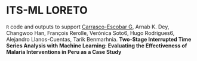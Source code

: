 ITS-ML LORETO
================
`R` code and outputs to support [Carrasco-Escobar G](https://github.com/gcarrascoe), Arnab K. Dey, Changwoo Han, François Rerolle, Verónica Soto6, Hugo Rodrigues6, Alejandro Llanos-Cuentas, Tarik Benmarhnia. **Two-Stage Interrupted Time Series Analysis with Machine Learning: Evaluating the Effectiveness of Malaria Interventions in Peru as a Case Study**
